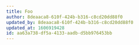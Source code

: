 ```yaml
---
title: Foo
author: 8deaaca8-610f-424b-b316-c8cd20dd88f0
updated_by: 8deaaca8-610f-424b-b316-c8cd20dd88f0
updated_at: 1606919428
id: aa63a738-df5a-4133-aadb-d5bb976453bb
---
```

